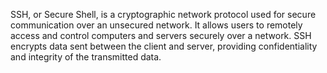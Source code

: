 SSH, or Secure Shell, is a cryptographic network protocol used for secure communication over an unsecured network. It allows users to remotely access and control computers and servers securely over a network. SSH encrypts data sent between the client and server, providing confidentiality and integrity of the transmitted data.
